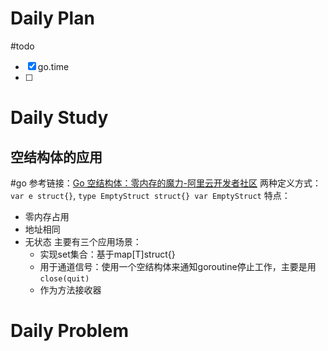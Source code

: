 # Daily Plan
#todo
- [x] go.time
- [ ] 
# Daily Study
## 空结构体的应用
#go
参考链接：[Go 空结构体：零内存的魔力-阿里云开发者社区](https://developer.aliyun.com/article/1230762)
两种定义方式：`var e struct{}`, `type EmptyStruct struct{} var EmptyStruct`
特点：
- 零内存占用
- 地址相同
- 无状态
主要有三个应用场景：
	- 实现set集合：基于map[T]struct{}
	- 用于通道信号：使用一个空结构体来通知goroutine停止工作，主要是用 `close(quit)`
	- 作为方法接收器

# Daily Problem